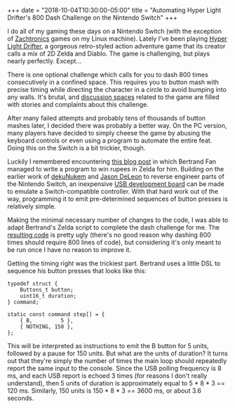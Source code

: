 +++
date = "2018-10-04T10:30:00-05:00"
title = "Automating Hyper Light Drifter's 800 Dash Challenge on the Nintendo Switch"
+++

I do all of my gaming these days on a Nintendo Switch (with the exception of
[Zachtronics][1] games on my Linux machine).  Lately I've been playing [Hyper
Light Drifter][2], a gorgeous retro-styled action adventure game that its
creator calls a mix of 2D Zelda and Diablo.  The game is challenging, but plays
nearly perfectly. Except...

There is one optional challenge which calls for you to dash 800 times
consecutively in a confined space. This requires you to button mash with
precise timing while directing the character in a circle to avoid bumping into
any walls. It's brutal, and [discussion spaces][2] related to the game are
filled with stories and complaints about this challenge.

After many failed attempts and probably tens of thousands of button mashes
later, I decided there was probably a better way. On the PC version, many
players have decided to simply cheese the game by abusing the keyboard controls
or even using a program to automate the entire feat. Doing this on the Switch
is a bit trickier, though.

Luckily I remembered encountering [this blog post][4] in which Bertrand Fan
managed to write a program to win rupees in Zelda for him. Building on the
earlier work of [dekuNukem][5] and [Jason DeLeon][6] to reverse engineer parts
of the Nintendo Switch, an inexpensive [USB development board][7] can be made
to emulate a Switch-compatible controller. With that hard work out of the way,
programming it to emit pre-determined sequences of button presses is relatively
simple.

Making the minimal necessary number of changes to the code, I was able to adapt
Bertrand's Zelda script to complete the dash challenge for me. The [resulting
code][8] is pretty ugly (there's no good reason why dashing 800 times should
require 800 lines of code), but considering it's only meant to be run once I
have no reason to improve it.

Getting the timing right was the trickiest part. Bertrand uses a little DSL to
sequence his button presses that looks like this:

    typedef struct {
        Buttons_t button;
        uint16_t duration;
    } command; 

    static const command step[] = {
        { B,         5 },
        { NOTHING, 150 },
    };

This will be interpreted as instructions to emit the B button for 5 units,
followed by a pause for 150 units. But what are the units of duration? It turns
out that they're simply the number of times the main loop should repeatedly
report the same input to the console. Since the USB polling frequency is 8 ms,
and each USB report is echoed 3 times (for reasons I don't really understand),
then 5 units of duration is approximately equal to 5 \* 8 \* 3 == 120 ms.
Similarly, 150 units is 150 \* 8 \* 3 == 3600 ms, or about 3.6 seconds.


[1]: http://www.zachtronics.com/
[2]: http://www.heart-machine.com/
[3]: https://old.reddit.com/r/hyperlightdrifter/
[4]: https://medium.com/@bertrandom/automating-zelda-3b37127e24c8
[5]: https://github.com/dekuNukem/Nintendo_Switch_Reverse_Engineering
[6]: https://github.com/progmem/Switch-Fightstick
[7]: https://www.pjrc.com/store/teensypp.html
[8]: https://github.com/ajgrf/hyper-light-dasher
